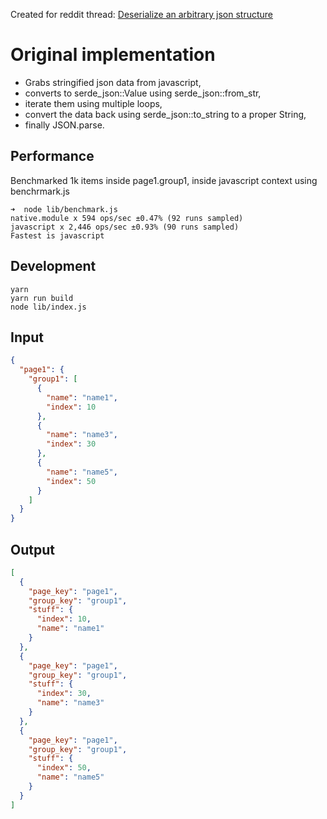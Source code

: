 Created for reddit thread: [Deserialize an arbitrary json structure](https://www.reddit.com/r/rust/comments/fyevnx/deserialize_an_arbitrary_json_structure/)

# Original implementation

- Grabs stringified json data from javascript, 
- converts to serde_json::Value using serde_json::from_str, 
- iterate them using multiple loops, 
- convert the data back using serde_json::to_string to a proper String, 
- finally JSON.parse.

## Performance

Benchmarked 1k items inside page1.group1, inside javascript context using benchrmark.js

```
➜  node lib/benchmark.js 
native.module x 594 ops/sec ±0.47% (92 runs sampled)
javascript x 2,446 ops/sec ±0.93% (90 runs sampled)
Fastest is javascript
```

## Development
```
yarn
yarn run build
node lib/index.js
```

## Input

```json
{
  "page1": {
    "group1": [
      {
        "name": "name1",
        "index": 10
      },
      {
        "name": "name3",
        "index": 30
      },
      {
        "name": "name5",
        "index": 50
      }
    ]
  }
}
```

## Output

```json
[
  {
    "page_key": "page1",
    "group_key": "group1",
    "stuff": {
      "index": 10,
      "name": "name1"
    }
  },
  {
    "page_key": "page1",
    "group_key": "group1",
    "stuff": {
      "index": 30,
      "name": "name3"
    }
  },
  {
    "page_key": "page1",
    "group_key": "group1",
    "stuff": {
      "index": 50,
      "name": "name5"
    }
  }
]
```